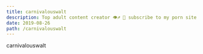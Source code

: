 ```yaml
---
title: carnivalouswalt
description: Top adult content creator 👁♐️ 👑 subscribe to my porn site below IG Missskaylax
date: 2019-08-26
path: /carnivalouswalt
---
```


carnivalouswalt